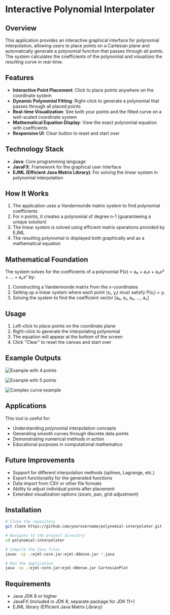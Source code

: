 # Interactive Polynomial Interpolater

## Overview
This application provides an interactive graphical interface for polynomial interpolation, allowing users to place points on a Cartesian plane and automatically generate a polynomial function that passes through all points. The system calculates the coefficients of the polynomial and visualizes the resulting curve in real-time.

## Features
- **Interactive Point Placement**: Click to place points anywhere on the coordinate system
- **Dynamic Polynomial Fitting**: Right-click to generate a polynomial that passes through all placed points
- **Real-time Visualization**: See both your points and the fitted curve on a well-scaled coordinate system
- **Mathematical Equation Display**: View the exact polynomial equation with coefficients
- **Responsive UI**: Clear button to reset and start over

## Technology Stack
- **Java**: Core programming language
- **JavaFX**: Framework for the graphical user interface
- **EJML (Efficient Java Matrix Library)**: For solving the linear system in polynomial interpolation

## How It Works
1. The application uses a Vandermonde matrix system to find polynomial coefficients
2. For n points, it creates a polynomial of degree n-1 (guaranteeing a unique solution)
3. The linear system is solved using efficient matrix operations provided by EJML
4. The resulting polynomial is displayed both graphically and as a mathematical equation

## Mathematical Foundation
The system solves for the coefficients of a polynomial P(x) = a₀ + a₁x + a₂x² + ... + aₙxⁿ by:
1. Constructing a Vandermonde matrix from the x-coordinates
2. Setting up a linear system where each point (xᵢ, yᵢ) must satisfy P(xᵢ) = yᵢ
3. Solving the system to find the coefficient vector [a₀, a₁, a₂, ..., aₙ]

## Usage
1. Left-click to place points on the coordinate plane
2. Right-click to generate the interpolating polynomial
3. The equation will appear at the bottom of the screen
4. Click "Clear" to reset the canvas and start over

## Example Outputs
![Example with 4 points](https://github.com/vivek-ramadhar/Interactive-Polynomial-Interpolater/assets/47376625/a83d3ae1-48ee-4a1a-b41e-c38d992bb51d)

![Example with 5 points](https://github.com/vivek-ramadhar/Interactive-Polynomial-Interpolater/assets/47376625/5155dbcd-cc65-46a3-b3a9-cf0850cfd9f6)

![Complex curve example](https://github.com/vivek-ramadhar/Interactive-Polynomial-Interpolater/assets/47376625/5889a644-2061-40a4-9d16-e410444e9dd9)

## Applications
This tool is useful for:
- Understanding polynomial interpolation concepts
- Generating smooth curves through discrete data points
- Demonstrating numerical methods in action
- Educational purposes in computational mathematics

## Future Improvements
- Support for different interpolation methods (splines, Lagrange, etc.)
- Export functionality for the generated functions
- Data import from CSV or other file formats
- Ability to adjust individual points after placement
- Extended visualization options (zoom, pan, grid adjustment)

## Installation
```bash
# Clone the repository
git clone https://github.com/yourusername/polynomial-interpolater.git

# Navigate to the project directory
cd polynomial-interpolater

# Compile the Java files
javac -cp .:ejml-core.jar:ejml-ddense.jar *.java

# Run the application
java -cp .:ejml-core.jar:ejml-ddense.jar CartesianPlot
```

## Requirements
- Java JDK 8 or higher
- JavaFX (included in JDK 8, separate package for JDK 11+)
- EJML library (Efficient Java Matrix Library)

